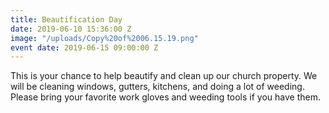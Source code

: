 ```yaml
---
title: Beautification Day
date: 2019-06-10 15:36:00 Z
image: "/uploads/Copy%20of%2006.15.19.png"
event date: 2019-06-15 09:00:00 Z
---
```


This is your chance to help beautify and clean up our church property.  We will be cleaning windows, gutters, kitchens, and doing a lot of weeding.  Please bring your favorite work gloves and weeding tools if you have them.